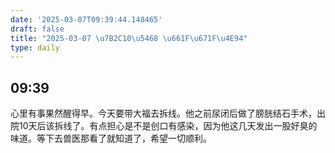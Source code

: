```yaml
---
date: '2025-03-07T09:39:44.148465'
draft: false
title: "2025-03-07 \u7B2C10\u5468 \u661F\u671F\u4E94"
type: daily
---
```


## 09:39

心里有事果然醒得早。今天要带大福去拆线。他之前尿闭后做了膀胱结石手术，出院10天后该拆线了。有点担心是不是创口有感染，因为他这几天发出一股好臭的味道。等下去兽医那看了就知道了，希望一切顺利。

